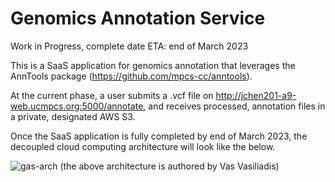 # Genomics Annotation Service 
Work in Progress, complete date ETA: end of March 2023

This is a SaaS application for genomics annotation that leverages the AnnTools package (https://github.com/mpcs-cc/anntools).

At the current phase, a user submits a .vcf file on http://jchen201-a9-web.ucmpcs.org:5000/annotate, and receives processed, annotation files in a private, designated AWS S3.

Once the SaaS application is fully completed by end of March 2023, the decoupled cloud computing architecture will look like the below.

![gas-arch](https://user-images.githubusercontent.com/86486074/218222703-374955a3-ad4c-42a0-bdc3-4bc5a6d5b51f.png)
(the above architecture is authored by Vas Vasiliadis)
